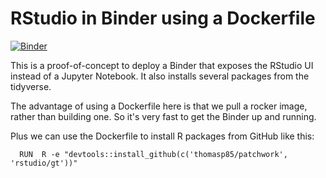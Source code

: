 # RStudio in Binder using a Dockerfile

[![Binder](http://mybinder.org/badge.svg)](http://beta.mybinder.org/v2/gh/benmarwick/dockerfile-rstudio/master?urlpath=rstudio)

This is a proof-of-concept to deploy a Binder that exposes the RStudio UI instead of a Jupyter Notebook. It also installs several packages from the tidyverse.

The advantage of using a Dockerfile here is that we pull a rocker image, rather than building one. So it's very fast to get the Binder up and running.

Plus we can use the Dockerfile to install  R packages from GitHub like this:

```
  RUN  R -e "devtools::install_github(c('thomasp85/patchwork', 'rstudio/gt'))"
```


